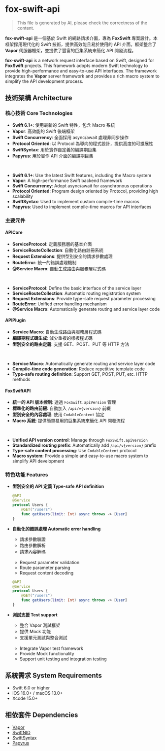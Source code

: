 # fox-swift-api

> This file is generated by AI, please check the correctness of the content.

**fox-swift-api** 是一個基於 Swift 的網路請求介面，專為 **FoxSwift** 專案設計。本框架採用現代化的 Swift 技術，提供高效能且易於使用的 API 介面。框架整合了 **Vapor** 伺服器框架，並提供了豐富的巨集系統來簡化 API 開發流程。

**fox-swift-api** is a network request interface based on Swift, designed for **FoxSwift** projects. This framework adopts modern Swift technology to provide high-performance and easy-to-use API interfaces. The framework integrates the **Vapor** server framework and provides a rich macro system to simplify the API development process.

## 技術架構 Architecture

### 核心技術 Core Technologies

- **Swift 6.1+**: 使用最新的 Swift 特性，包含 Macro 系統
- **Vapor**: 高效能的 Swift 後端框架
- **Swift Concurrency**: 全面採用 async/await 處理非同步操作
- **Protocol Oriented**: 以 Protocol 為導向的程式設計，提供高度的可擴展性
- **SwiftSyntax**: 用於實作自定義的編譯期巨集
- **Papyrus**: 用於實作 API 介面的編譯期巨集

<br>

- **Swift 6.1+**: Use the latest Swift features, including the Macro system
- **Vapor**: A high-performance Swift backend framework
- **Swift Concurrency**: Adopt async/await for asynchronous operations
- **Protocol Oriented**: Program design oriented by Protocol, providing high scalability
- **SwiftSyntax**: Used to implement custom compile-time macros
- **Papyrus**: Used to implement compile-time macros for API interfaces

### 主要元件

#### APICore

- **ServiceProtocol**: 定義服務層的基本介面
- **ServiceRouteCollection**: 自動化路由註冊系統
- **Request Extensions**: 提供型別安全的請求參數處理
- **RouteError**: 統一的錯誤處理機制
- **@Service Macro**: 自動生成路由與服務層程式碼

<br>

- **ServiceProtocol**: Define the basic interface of the service layer
- **ServiceRouteCollection**: Automatic routing registration system
- **Request Extensions**: Provide type-safe request parameter processing
- **RouteError**: Unified error handling mechanism
- **@Service Macro**: Automatically generate routing and service layer code

#### APIPlugin

- **Service Macro**: 自動生成路由與服務層程式碼
- **編譯期程式碼生成**: 減少重複的樣板程式碼
- **型別安全的路由定義**: 支援 GET、POST、PUT 等 HTTP 方法

<br>

- **Service Macro**: Automatically generate routing and service layer code
- **Compile-time code generation**: Reduce repetitive template code
- **Type-safe routing definition**: Support GET, POST, PUT, etc. HTTP methods

#### FoxSwiftAPI

- **統一的 API 版本控制**: 透過 `FoxSwift.apiVersion` 管理
- **標準化的路由前綴**: 自動加入 `/api/v{version}` 前綴
- **型別安全的內容處理**: 使用 `CodableContent` 協定
- **Macro 系統**: 提供簡單易用的巨集系統來簡化 API 開發流程

<br>

- **Unified API version control**: Manage through `FoxSwift.apiVersion`
- **Standardized routing prefix**: Automatically add `/api/v{version}` prefix
- **Type-safe content processing**: Use `CodableContent` protocol
- **Macro system**: Provide a simple and easy-to-use macro system to simplify API development

### 特色功能 Features

- **型別安全的 API 定義 Type-safe API definition**

  ```swift
  @API
  @Service
  protocol Users {
      @GET("/users")
      func getUsers(limit: Int) async throws -> [User]
  }
  ```

- **自動化的錯誤處理 Automatic error handling**
  - 請求參數驗證
  - 路由參數解析
  - 請求內容解碼

  <br>

  - Request parameter validation
  - Route parameter parsing
  - Request content decoding

  ```swift
  @API
  @Service
  protocol Users {
      @GET("/users")
      func getUsers(limit: Int) async throws -> [User]
  }
  ```

- **測試支援 Test support**
  - 整合 Vapor 測試框架
  - 提供 Mock 功能
  - 支援單元測試與整合測試

  <br>

  - Integrate Vapor test framework
  - Provide Mock functionality
  - Support unit testing and integration testing

## 系統需求 System Requirements

- Swift 6.0 or higher
- iOS 16.0+ / macOS 13.0+
- Xcode 15.0+

## 相依套件 Dependencies

- [Vapor](https://github.com/vapor/vapor)
- [SwiftNIO](https://github.com/apple/swift-nio)
- [SwiftSyntax](https://github.com/apple/swift-syntax)
- [Papyrus](https://github.com/joshuawright11/papyrus)
